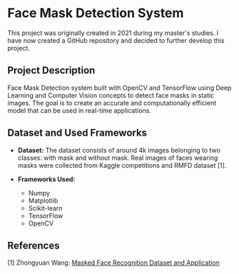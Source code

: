 # Face Mask Detection System

This project was originally created in 2021 during my master's studies. I have now created a GitHub repository and decided to further develop this project.

## Project Description

Face Mask Detection system built with OpenCV and TensorFlow using Deep Learning and Computer Vision concepts to detect face masks in static images. The goal is to create an accurate and computationally efficient model that can be used in real-time applications.

## Dataset and Used Frameworks

- **Dataset:** The dataset consists of around 4k images belonging to two classes: with mask and without mask. Real images of faces wearing masks were collected from Kaggle competitions and RMFD dataset [1].

- **Frameworks Used:**
  - Numpy
  - Matplotlib
  - Scikit-learn
  - TensorFlow
  - OpenCV

## References

[1] Zhongyuan Wang: [Masked Face Recognition Dataset and Application](https://arxiv.org/pdf/2003.09093.pdf)
